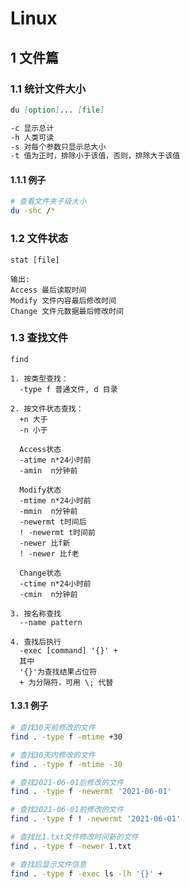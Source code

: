# Linux

## 1 文件篇

### 1.1 统计文件大小

```markdown
du [option]... [file]

-c 显示总计
-h 人类可读
-s 对每个参数只显示总大小
-t 值为正时，排除小于该值，否则，排除大于该值
```

#### 1.1.1 例子

```bash
# 查看文件夹子级大小
du -shc /*
```

### 1.2 文件状态

```
stat [file]

输出:
Access 最后读取时间
Modify 文件内容最后修改时间
Change 文件元数据最后修改时间
```

### 1.3 查找文件

```
find

1. 按类型查找：
  -type f 普通文件, d 目录

2. 按文件状态查找：
  +n 大于
  -n 小于

  Access状态
  -atime n*24小时前
  -amin  n分钟前

  Modify状态
  -mtime n*24小时前
  -mmin  n分钟前
  -newermt t时间后
  ! -newermt t时间前
  -newer 比f新
  ! -newer 比f老

  Change状态
  -ctime n*24小时前
  -cmin  n分钟前

3. 按名称查找
  --name pattern

4. 查找后执行
  -exec [command] '{}' +
  其中
  '{}'为查找结果占位符
  + 为分隔符，可用 \; 代替
```

#### 1.3.1 例子

```bash
# 查找30天前修改的文件
find . -type f -mtime +30

# 查找30天内修改的文件
find . -type f -mtime -30

# 查找2021-06-01后修改的文件
find . -type f -newermt '2021-06-01'

# 查找2021-06-01前修改的文件
find . -type f ! -newermt '2021-06-01'

# 查找比1.txt文件修改时间新的文件
find . -type f -newer 1.txt

# 查找后显示文件信息
find . -type f -exec ls -lh '{}' +
```
